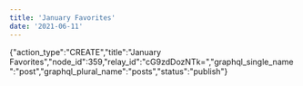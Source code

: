 ```yaml
---
title: 'January Favorites'
date: '2021-06-11'
---
```


{"action_type":"CREATE","title":"January Favorites","node_id":359,"relay_id":"cG9zdDozNTk=","graphql_single_name":"post","graphql_plural_name":"posts","status":"publish"}
